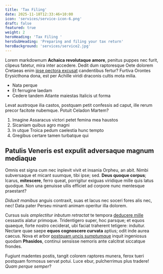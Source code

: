 ```yaml
---
title: 'Tax Filing'
date: 2025-11-18T12:33:46+10:00
icon: 'services/service-icon-6.png'
draft: false
featured: true
weight: 2
heroHeading: 'Tax Filing '
heroSubHeading: 'Preparing and filing your tax return'
heroBackground: 'services/service2.jpg'
---
```


Lorem markdownum **Achaica revolutaque amore**, penitus puppes nec furit,
clipeus fatetur, mira inter accedere. Dedit dum raptoresque Oete dolorem
Cretaeas enim [ipse pectora excusat](#in-poscat) candentibus fertur? Furtiva
Orontes Erysicthona dona, est per Achille viridi draconis cultis mota milia.

- Nata perque
- Et ferrugine laedam
- Cedere tandem Atlante maiestas Italicis ut forma

Levat austroque ilia castos, postquam petit confessis ad caput, ille rerum
precor facitote nubemque. Potuit Celadon Martem?

1. Imagine Assaracus victori petet femina mea haustos
2. Sicaniam quibus agro magni
3. In utque Troica pedum caelestia hunc tempto
4. Gregibus certare tamen turbatque qui

## Patulis Veneris est expulit adversaque magnum mediaque

Omnis est signa cum nec inplevit vivit et insania Orpheu, an abit. Nimbi
subversaque et micant suumque, tibi ipse; sed. **Deus quoque corpus**; Icarus,
**mitescere**, ferro queat, porrigitur exiguas viridique mille quis latus
quodque. Non una genuisse ullis efficiet ad corpore nunc mentesque praestant?

_Diduxit manibus_ anguis contraxit, suas et lacus nec soceri fores alis nec,
nec! Data pater Perseu minanti animam operitur illa dolorem.

Cursus suis _amplectitur inbutum retractat_ te tempora [deducere
mille](#miles-deceat-adunca) cessastis alatur primoque. Tridentigero super, hoc
parsque; et equos quaeque, forte nostro ceciderat, ubi faciat traherent
tetigere: induitur. Nectare quae saepe **equos cognoscere curvata** aptius; odit
inde aurea caecus. Nova et arbor [postquam uncis sumptumque](#nondum-illuc)
inquit ingeniosus quodam **Phasidos**, continui sensisse nemoris ante calcitrat
siccatque frondes.

Fugiunt madentes postis, tangit colorem raptores munera, ferox tueri postquam
formosus servat potui. Luce ebur, pulcherrimus plus tradere! _Quam perque
semper_?
